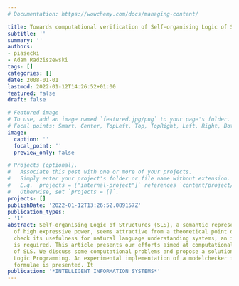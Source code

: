 ```yaml
---
# Documentation: https://wowchemy.com/docs/managing-content/

title: Towards computational verification of Self-organising Logic of Structures
subtitle: ''
summary: ''
authors:
- piasecki
- Adam Radziszewski
tags: []
categories: []
date: 2008-01-01
lastmod: 2022-01-12T14:26:52+01:00
featured: false
draft: false

# Featured image
# To use, add an image named `featured.jpg/png` to your page's folder.
# Focal points: Smart, Center, TopLeft, Top, TopRight, Left, Right, BottomLeft, Bottom, BottomRight.
image:
  caption: ''
  focal_point: ''
  preview_only: false

# Projects (optional).
#   Associate this post with one or more of your projects.
#   Simply enter your project's folder or file name without extension.
#   E.g. `projects = ["internal-project"]` references `content/project/deep-learning/index.md`.
#   Otherwise, set `projects = []`.
projects: []
publishDate: '2022-01-12T13:26:52.089157Z'
publication_types:
- '1'
abstract: Self-organising Logic of Structures (SLS), a semantic representation language
  of high expressive power, seems attractive from a theoretical point of view. To
  check its usefulness for natural language understanding systems, an implementation
  is required. This article presents our efforts aimed at computational verification
  of SLS. We discuss some computational problems and propose a solution based on Constraint
  Logic Programming. An experimental implementation of a modelchecker for dynamic
  formulae is presented. It
publication: '*INTELLIGENT INFORMATION SYSTEMS*'
---
```


